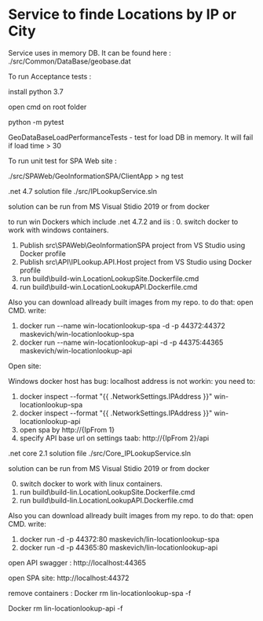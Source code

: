 # Service to finde Locations by IP or City

Service uses in memory DB. It can be found here : ./src/Common/DataBase/geobase.dat

To run Acceptance tests :

install python 3.7 

open cmd on root folder

python -m pytest

GeoDataBaseLoadPerformanceTests - test for load DB in memory. It will fail if load time > 30 

To run unit test for SPA Web site :

./src/SPAWeb/GeoInformationSPA/ClientApp > ng test


.net 4.7 solution file ./src/IPLookupService.sln

solution can be run from MS Visual Stidio 2019 or from docker

to run win Dockers which include .net 4.7.2 and iis :
0. switch docker to work with windows containers.
1. Publish src\SPAWeb\GeoInformationSPA project from VS Studio using Docker profile
2. Publish src\API\IPLookup.API.Host project from VS Studio using Docker profile
3. run build\build-win.LocationLookupSite.Dockerfile.cmd
4. run build\build-win.LocationLookupAPI.Dockerfile.cmd

Also you can download allready built images from my repo.
to do that:
open CMD. write:
1. docker run --name win-locationlookup-spa -d -p 44372:44372 maskevich/win-locationlookup-spa
2. docker run --name win-locationlookup-api -d -p 44375:44365 maskevich/win-locationlookup-api

Open site:

Windows docker host has bug: localhost address is not workin:
you need to:
1. docker inspect --format "{{ .NetworkSettings.IPAddress }}" win-locationlookup-spa
2. docker inspect --format "{{ .NetworkSettings.IPAddress }}" win-locationlookup-api
3. open spa by http://{IpFrom 1}
4. specify API base url on settings taab: http://{IpFrom 2}/api

.net core 2.1 solution file ./src/Core_IPLookupService.sln

solution can be run from MS Visual Stidio 2019 or from docker

0. switch docker to work with linux containers.
1. run build\build-lin.LocationLookupSite.Dockerfile.cmd
2. run build\build-lin.LocationLookupAPI.Dockerfile.cmd

Also you can download allready built images from my repo.
to do that:
open CMD. write:
1. docker run -d -p 44372:80 maskevich/lin-locationlookup-spa
1. docker run -d -p 44365:80 maskevich/lin-locationlookup-api

open API swagger : http://localhost:44365

open SPA site: http://localhost:44372


remove containers :
Docker rm lin-locationlookup-spa -f

Docker rm lin-locationlookup-api -f